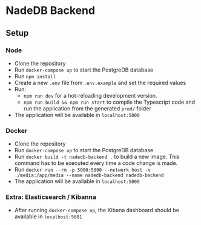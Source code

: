 # NadeDB Backend

## Setup

### Node

* Clone the repository
* Run `docker-compose up` to start the PostgreDB database
* Run `npm install`
* Create a new `.env` file from `.env.example` and set the required values
* Run:
    * `npm run dev` for a hot-reloading development version.
    * `npm run build && npm run start` to compile the Typescript code and run the
        application from the generated `prod/` folder
* The application will be available in `localhost:5000`

### Docker

* Clone the repository
* Run `docker-compose up` to start the PostgreDB database
* Run `docker build -t nadedb-backend .` to build a new image. This command has to be
    executed every time a code change is made.
* Run `docker run --rm -p 5000:5000 --network host -v ./media:/app/media --name nadedb-backend nadedb-backend`
* The application will be available in `localhost:5000`

### Extra: Elasticsearch / Kibanna

* After running `docker-compose up`, the Kibana dashboard should be available in
    `localhost:5601`
